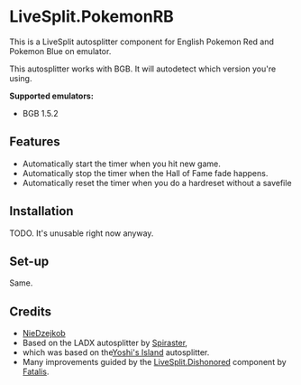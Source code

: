 # LiveSplit.PokemonRB
This is a LiveSplit autosplitter component for English Pokemon Red and Pokemon Blue on emulator.

This autosplitter works with BGB. It will autodetect which version you're using.

**Supported emulators:**
- BGB 1.5.2

## Features
- Automatically start the timer when you hit new game.
- Automatically stop the timer when the Hall of Fame fade happens.
- Automatically reset the timer when you do a hardreset without a savefile

## Installation
<!--- Go to "Edit Splits..." in LiveSplit.
- Click the "Activate" button to download and enable the autosplitter (make sure the game name is correct). -->
TODO. It's unusable right now anyway.

## Set-up
<!--- The tree view lists all the events supported by the autosplitter.
- Select (by checking the box) each event for which you would like the autosplitter to split.
  - Note: The autosplitter does NOT check against split names, so make sure to have only as many splits as selected events.-->
Same.

## Credits
- [NieDzejkob](https://www.youtube.com/channel/UCRTpd6AMJBdz9-l685yjyJA)
- Based on the LADX autosplitter by [Spiraster](http://twitch.tv/spiraster),
- which was based on the[Yoshi's Island](https://github.com/LiveSplit/LiveSplit.YoshisIsland) autosplitter.
- Many improvements guided by the [LiveSplit.Dishonored](https://github.com/fatalis/LiveSplit.Dishonored) component by [Fatalis](http://twitch.tv/fatalis_).
